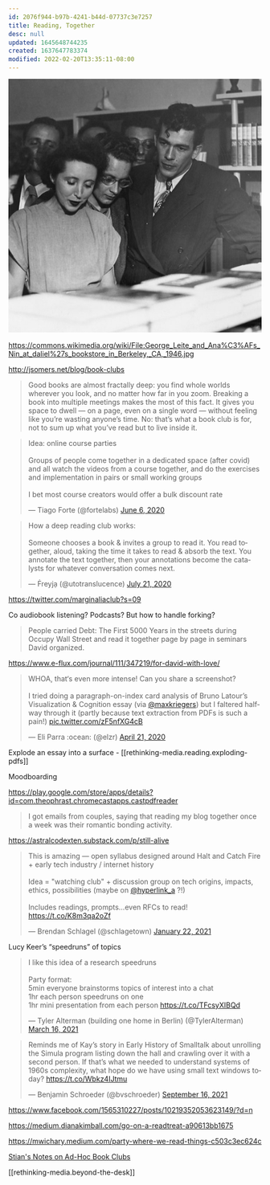 ```yaml
---
id: 2076f944-b97b-4241-b44d-07737c3e7257
title: Reading, Together
desc: null
updated: 1645648744235
created: 1637647783374
modified: 2022-02-20T13:35:11-08:00
---
```


![](/assets/images/2021-05-06-23-18-52.png)

https://commons.wikimedia.org/wiki/File:George_Leite_and_Ana%C3%AFs_Nin_at_daliel%27s_bookstore_in_Berkeley,_CA,_1946.jpg

<http://jsomers.net/blog/book-clubs>

> Good books are almost fractally deep: you find whole worlds wherever you look, and no matter how far in you zoom. Breaking a book into multiple meetings makes the most of this fact. It gives you space to dwell — on a page, even on a single word — without feeling like you’re wasting anyone’s time. No: that’s what a book club is for, not to sum up what you’ve read but to live inside it.

<blockquote class="twitter-tweet"><p lang="en" dir="ltr">Idea: online course parties<br><br>Groups of people come together in a dedicated space (after covid) and all watch the videos from a course together, and do the exercises and implementation in pairs or small working groups<br><br>I bet most course creators would offer a bulk discount rate</p>&mdash; Tiago Forte (@fortelabs) <a href="https://twitter.com/fortelabs/status/1269360802458263553?ref_src=twsrc%5Etfw">June 6, 2020</a></blockquote> <script async src="https://platform.twitter.com/widgets.js" charset="utf-8"></script>

<blockquote class="twitter-tweet"><p lang="en" dir="ltr">How a deep reading club works:<br><br>Someone chooses a book &amp; invites a group to read it. You read together, aloud, taking the time it takes to read &amp; absorb the text. You annotate the text together, then your annotations become the catalysts for whatever conversation comes next.</p>&mdash; Ḟreyjạ (@utotranslucence) <a href="https://twitter.com/utotranslucence/status/1285415898707226624?ref_src=twsrc%5Etfw">July 21, 2020</a></blockquote> <script async src="https://platform.twitter.com/widgets.js" charset="utf-8"></script>

https://twitter.com/marginaliaclub?s=09

Co audiobook listening? Podcasts? But how to handle forking?

> People carried Debt: The First 5000 Years in the streets during Occupy Wall Street and read it together page by page in seminars David organized.

https://www.e-flux.com/journal/111/347219/for-david-with-love/

<blockquote class="twitter-tweet"><p lang="en" dir="ltr">WHOA, that‘s even more intense! Can you share a screenshot?<br><br>I tried doing a paragraph-on-index card analysis of Bruno Latour’s Visualization &amp; Cognition essay (via <a href="https://twitter.com/maxkriegers?ref_src=twsrc%5Etfw">@maxkriegers</a>) but I faltered halfway through it (partly because text extraction from PDFs is such a pain!) <a href="https://t.co/zF5nfXG4cB">pic.twitter.com/zF5nfXG4cB</a></p>&mdash; Eli Parra :ocean: (@elzr) <a href="https://twitter.com/elzr/status/1252694790065487872?ref_src=twsrc%5Etfw">April 21, 2020</a></blockquote> <script async src="https://platform.twitter.com/widgets.js" charset="utf-8"></script>

Explode an essay into a surface - [[rethinking-media.reading.exploding-pdfs]]

Moodboarding

https://play.google.com/store/apps/details?id=com.theophrast.chromecastapps.castpdfreader

> I got emails from couples, saying that reading my blog together once a week was their romantic bonding activity.

https://astralcodexten.substack.com/p/still-alive

<blockquote class="twitter-tweet"><p lang="en" dir="ltr">This is amazing — open syllabus designed around Halt and Catch Fire + early tech industry / internet history<br><br>Idea = &quot;watching club&quot; + discussion group on tech origins, impacts, ethics, possibilities (maybe on <a href="https://twitter.com/hyperlink_a?ref_src=twsrc%5Etfw">@hyperlink_a</a> ?!)<br><br>Includes readings, prompts…even RFCs to read! <a href="https://t.co/K8m3qa2oZf">https://t.co/K8m3qa2oZf</a></p>&mdash; Brendan Schlagel (@schlagetown) <a href="https://twitter.com/schlagetown/status/1352707289036304387?ref_src=twsrc%5Etfw">January 22, 2021</a></blockquote> <script async src="https://platform.twitter.com/widgets.js" charset="utf-8"></script>

Lucy Keer’s “speedruns” of topics

<blockquote class="twitter-tweet"><p lang="en" dir="ltr">I like this idea of a research speedruns<br><br>Party format:<br>5min everyone brainstorms topics of interest into a chat<br>1hr each person speedruns on one<br>1hr mini presentation from each person <a href="https://t.co/TFcsyXIBQd">https://t.co/TFcsyXIBQd</a></p>&mdash; Tyler Alterman (building one home in Berlin) (@TylerAlterman) <a href="https://twitter.com/TylerAlterman/status/1371865376863223813?ref_src=twsrc%5Etfw">March 16, 2021</a></blockquote> <script async src="https://platform.twitter.com/widgets.js" charset="utf-8"></script>

<blockquote class="twitter-tweet"><p lang="en" dir="ltr">Reminds me of Kay’s story in Early History of Smalltalk about unrolling the Simula program listing down the hall and crawling over it with a second person. If that’s what we needed to understand systems of 1960s complexity, what hope do we have using small text windows today? <a href="https://t.co/Wbkz4IJtmu">https://t.co/Wbkz4IJtmu</a></p>&mdash; Benjamin Schroeder (@bvschroeder) <a href="https://twitter.com/bvschroeder/status/1438401844976525312?ref_src=twsrc%5Etfw">September 16, 2021</a></blockquote> <script async src="https://platform.twitter.com/widgets.js" charset="utf-8"></script>

https://www.facebook.com/1565310227/posts/10219352053623149/?d=n

https://medium.dianakimball.com/go-on-a-readtreat-a90613bb1675

https://mwichary.medium.com/party-where-we-read-things-c503c3ec624c

[Stian's Notes on Ad-Hoc Book Clubs](https://notes.reganmian.net/e--ad-hoc-book-clubs)

[[rethinking-media.beyond-the-desk]]
